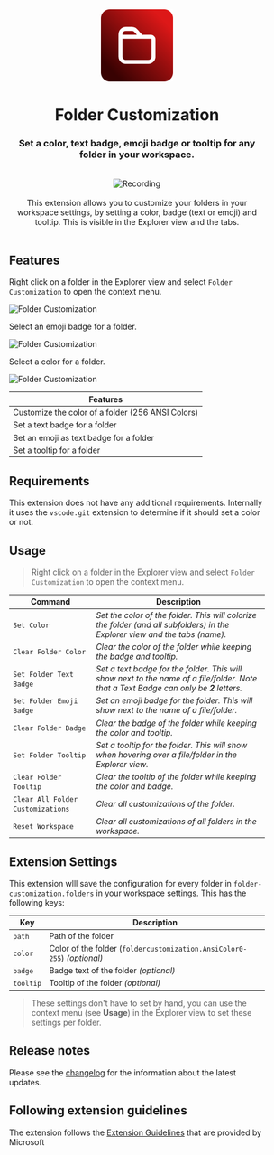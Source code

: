 <div style="padding: 0 25px 0">
<div align="center"><img src="https://github.com/j3lte/vscode-folder-customization/raw/main/resources/images/icon.png" alt="Logo" height="128" /></div><h1 align="center">Folder Customization</h1><h3 align="center" style="border:none">Set a color, text badge, emoji badge or tooltip for any folder in your workspace.</h2>
<br/>
<div align="center">
<img src="https://github.com/j3lte/vscode-folder-customization/raw/main/assets/recording.gif" alt="Recording" />
</div>

<div align="center"><br />This extension allows you to customize your folders in your workspace settings, by setting a color, badge (text or emoji) and tooltip. This is visible in the Explorer view and the tabs.</div>

<br/>


## Features

Right click on a folder in the Explorer view and select `Folder Customization` to open the context menu.<br />

![Folder Customization](https://i.imgur.com/KI9Yk2q.png)

Select an emoji badge for a folder.
<br />

![Folder Customization](https://i.imgur.com/3ZjRzAj.png)

Select a color for a folder.
<br />

![Folder Customization](https://i.imgur.com/Lm5WoDl.png)

| **Features**                                      |
| ------------------------------------------------- |
| Customize the color of a folder (256 ANSI Colors) |
| Set a text badge for a folder                     |
| Set an emoji as text badge for a folder           |
| Set a tooltip for a folder                        |

## Requirements

This extension does not have any additional requirements. Internally it uses the `vscode.git` extension to determine if it should set a color or not.

## Usage

> Right click on a folder in the Explorer view and select `Folder Customization` to open the context menu.

| Command                           | Description                                                                                                                            |
| --------------------------------- | -------------------------------------------------------------------------------------------------------------------------------------- |
| `Set Color`                       | _Set the color of the folder. This will colorize the folder (and all subfolders) in the Explorer view and the tabs (name)._            |
| `Clear Folder Color`              | _Clear the color of the folder while keeping the badge and tooltip._                                                                   |
| `Set Folder Text Badge`           | _Set a text badge for the folder. This will show next to the name of a file/folder. Note that a Text Badge can only be **2** letters._ |
| `Set Folder Emoji Badge`          | _Set an emoji badge for the folder. This will show next to the name of a file/folder._                                                 |
| `Clear Folder Badge`              | _Clear the badge of the folder while keeping the color and tooltip._                                                                   |
| `Set Folder Tooltip`              | _Set a tooltip for the folder. This will show when hovering over a file/folder in the Explorer view._                                  |
| `Clear Folder Tooltip`            | _Clear the tooltip of the folder while keeping the color and badge._                                                                   |
| `Clear All Folder Customizations` | _Clear all customizations of the folder._                                                                                              |
| `Reset Workspace`                 | _Clear all customizations of all folders in the workspace._                                                                            |

## Extension Settings

This extension wlll save the configuration for every folder in `folder-customization.folders` in your workspace settings. This has the following keys:

| Key       | Description                                                             |
| --------- | ----------------------------------------------------------------------- |
| `path`    | Path of the folder                                                      |
| `color`   | Color of the folder (`foldercustomization.AnsiColor0-255`) _(optional)_ |
| `badge`   | Badge text of the folder _(optional)_                                   |
| `tooltip` | Tooltip of the folder _(optional)_                                      |

> These settings don't have to set by hand, you can use the context menu (see **Usage**) in the Explorer view to set these settings per folder.

## Release notes

Please see the [changelog](CHANGELOG.md) for the information about the latest updates.

## Following extension guidelines

The extension follows the [Extension Guidelines](https://code.visualstudio.com/api/references/extension-guidelines) that are provided by Microsoft
